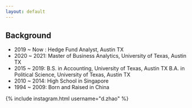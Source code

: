 ```yaml
---
layout: default
---
```


## Background

* 2019 ~ Now : Hedge Fund Analyst, Austin TX
* 2020 ~ 2021: Master of Business Analytics, University of Texas, Austin TX
* 2015 ~ 2019: B.S. in Accounting, University of Texas, Austin TX
               B.A. in Political Science, University of Texas, Austin TX
* 2010 ~ 2014: High School in Singapore
* 1994 ~ 2009: Born and Raised in China 

{% include instagram.html username="d.zhao" %}
